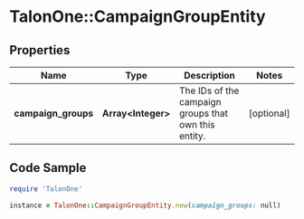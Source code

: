 # TalonOne::CampaignGroupEntity

## Properties

Name | Type | Description | Notes
------------ | ------------- | ------------- | -------------
**campaign_groups** | **Array&lt;Integer&gt;** | The IDs of the campaign groups that own this entity. | [optional] 

## Code Sample

```ruby
require 'TalonOne'

instance = TalonOne::CampaignGroupEntity.new(campaign_groups: null)
```


